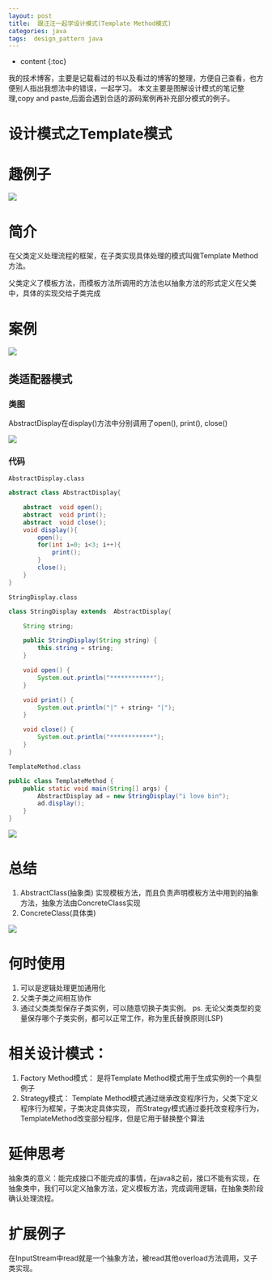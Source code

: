```yaml
---
layout: post
title:  跟汪汪一起学设计模式(Template Method模式)
categories: java
tags:  design_pattern java
---
```


* content
{:toc}

我的技术博客，主要是记载看过的书以及看过的博客的整理，方便自己查看，也方便别人指出我想法中的错误，一起学习。
本文主要是图解设计模式的笔记整理,copy and paste,后面会遇到合适的源码案例再补充部分模式的例子。



# 设计模式之Template模式

# 趣例子
![](http://ok17kve7y.bkt.clouddn.com/14992477100267.jpg)



# 简介
在父类定义处理流程的框架，在子类实现具体处理的模式叫做Template Method方法。

父类定义了模板方法，而模板方法所调用的方法也以抽象方法的形式定义在父类中，具体的实现交给子类完成
 
# 案例
![](http://ok17kve7y.bkt.clouddn.com/14992480261814.jpg)


## 类适配器模式

### 类图
AbstractDisplay在display()方法中分别调用了open(), print(), close()

![](http://ok17kve7y.bkt.clouddn.com/14992480471043.jpg)


### 代码
`AbstractDisplay.class`

```java
abstract class AbstractDisplay{

    abstract  void open();
    abstract  void print();
    abstract  void close();
    void display(){
        open();
        for(int i=0; i<3; i++){
            print();
        }
        close();
    }
}
```

`StringDisplay.class`

```java
class StringDisplay extends  AbstractDisplay{

    String string;

    public StringDisplay(String string) {
        this.string = string;
    }

    void open() {
        System.out.println("************");
    }

    void print() {
        System.out.println("|" + string+ "|");
    }

    void close() {
        System.out.println("************");
    }
}
```

`TemplateMethod.class`

```java
public class TemplateMethod {
    public static void main(String[] args) {
        AbstractDisplay ad = new StringDisplay("i love bin");
        ad.display();
    }
}

```

![](http://ok17kve7y.bkt.clouddn.com/14992485773327.jpg)



# 总结

1. AbstractClass(抽象类) 实现模板方法，而且负责声明模板方法中用到的抽象方法，抽象方法由ConcreteClass实现
2. ConcreteClass(具体类) 

![](http://ok17kve7y.bkt.clouddn.com/14992487273809.jpg)


# 何时使用
1. 可以是逻辑处理更加通用化
2. 父类子类之间相互协作
3. 通过父类类型保存子类实例，可以随意切换子类实例。
ps. 无论父类类型的变量保存哪个子类实例，都可以正常工作，称为里氏替换原则(LSP)

# 相关设计模式：
1. Factory Method模式： 是将Template Method模式用于生成实例的一个典型例子
2. Strategy模式： Template Method模式通过继承改变程序行为，父类下定义程序行为框架，子类决定具体实现， 而Strategy模式通过委托改变程序行为，TemplateMethod改变部分程序，但是它用于替换整个算法

# 延伸思考
抽象类的意义：能完成接口不能完成的事情，在java8之前，接口不能有实现，在抽象类中，我们可以定义抽象方法，定义模板方法，完成调用逻辑，在抽象类阶段确认处理流程。

# 扩展例子
在InputStream中read就是一个抽象方法，被read其他overload方法调用，又子类实现。


